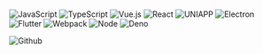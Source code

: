 #

![JavaScript](https://img.shields.io/badge/-JavaScript-%23F7DF1C?style=for-the-badge&logo=javascript&logoColor=000000&labelColor=%23F7DF1C&color=%23FFCE5A)
![TypeScript](https://img.shields.io/badge/-TypeScript-%23031d30?style=for-the-badge&logo=typescript)
![Vue.js](https://img.shields.io/badge/-Vue.js-%232c3e50?style=for-the-badge&logo=Vue.js)
![React](https://img.shields.io/badge/-React-%232c3e50?style=for-the-badge&logo=React&logoColor=%2356d5fa)
![UNIAPP](https://img.shields.io/badge/-UNIAPP-%23CCC?style=for-the-badge&logo=data:image/png;base64,iVBORw0KGgoAAAANSUhEUgAAADIAAAAyCAYAAAAeP4ixAAABCElEQVRoge3YMa4BURSH8Y8o7UAp0WgkotBZwluAfhqlZSgUGr23ENUUCpppJnTswAIUSCaTiziZJ8d9/193zdzrfMltABF5plb+oLscDoAV0Pn8OC/lwDhL0k35QT3wstcIuM61Cj0IhXiNuAvOFwr5SgrxRiHeKMSbhnHfAVgU1i1gajhnBpwK6wnQtgxkDTlmSTq/L7rLYQ9byG+WpLvCOT8YQ6K5WgrxRiHeKMQbhXijEG8U4o1CvIkmxPrDquwMrI37KlFJSJake2BUxVlW0VytaEKsV6t5+8Ohak3rRmtIH9hav/QvRHO1FOKNQrwJheQfn+I9wflCIeNHLzuQc51PRP6rC1ZeIm1I8cC5AAAAAElFTkSuQmCC&logoColor=fff)
![Electron](https://img.shields.io/badge/-Electron-%232c3e50?style=for-the-badge&logo=Electron&logoColor=%2395e7f8&color=%23292c39)
![Flutter](https://img.shields.io/badge/-Flutter-%232c3e50?style=for-the-badge&logo=Flutter&logoColor=%233ccbfd&color=%230b518f)
![Webpack](https://img.shields.io/badge/-Webpack-%232C3A42?style=for-the-badge&logo=webpack&color=%23494949)
![Node](https://img.shields.io/badge/-NodeJS-%23F05032?style=for-the-badge&logo=Node.js&logoColor=%235d9558&color=%232d2d2d)
![Deno](https://img.shields.io/badge/-Deno-%23F05032?style=for-the-badge&logo=Deno&logoColor=%23161c29&color=%23f8f9fa)

![Github](https://github-readme-stats.vercel.app/api?username=MYWProgram&count_private=true&show_icons=true&theme=tokyonight)
